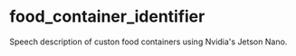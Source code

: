# food_container_identifier
Speech description of custon food containers using Nvidia's Jetson Nano.

